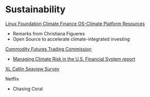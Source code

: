 # Sustainability

[Linux Foundation Climate Finance OS-Climate Platform Resources](https://www.os-climate.org/resources/)

- Remarks from Christiana Figueres
- Open Source to accelerate climate-integrated investing

[Commodity Futures Trading Commission](https://www.cftc.gov/)
- [Managing Climate Risk in the U.S. Financial System report](https://www.cftc.gov/sites/default/files/2020-09/9-9-20%20Report%20of%20the%20Subcommittee%20on%20Climate-Related%20Market%20Risk%20-%20Managing%20Climate%20Risk%20in%20the%20U.S.%20Financial%20System%20for%20posting.pdf)

[XL Catlin Seaview Survey](https://www.catlinseaviewsurvey.com/)

Netflix
- Chasing Coral
